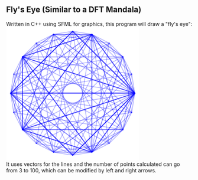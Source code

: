 ## Fly's Eye (Similar to a DFT Mandala)
Written in C++ using SFML for graphics, this program will draw a "fly's eye":
![](dftm.png)
<br> It uses vectors for the lines and the number of points calculated can go from 3 to 100, which can be modified by left and right arrows.